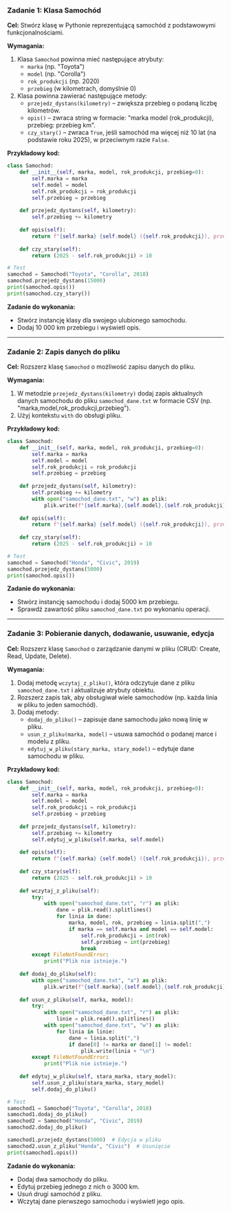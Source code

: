 ### Zadanie 1: Klasa Samochód

**Cel:** Stwórz klasę w Pythonie reprezentującą samochód z podstawowymi funkcjonalnościami.

**Wymagania:**
1. Klasa `Samochod` powinna mieć następujące atrybuty:
   - `marka` (np. "Toyota")
   - `model` (np. "Corolla")
   - `rok_produkcji` (np. 2020)
   - `przebieg` (w kilometrach, domyślnie 0)
2. Klasa powinna zawierać następujące metody:
   - `przejedz_dystans(kilometry)` – zwiększa przebieg o podaną liczbę kilometrów.
   - `opis()` – zwraca string w formacie: "marka model (rok_produkcji), przebieg: przebieg km".
   - `czy_stary()` – zwraca `True`, jeśli samochód ma więcej niż 10 lat (na podstawie roku 2025), w przeciwnym razie `False`.

**Przykładowy kod:**
```python
class Samochod:
    def __init__(self, marka, model, rok_produkcji, przebieg=0):
        self.marka = marka
        self.model = model
        self.rok_produkcji = rok_produkcji
        self.przebieg = przebieg
    
    def przejedz_dystans(self, kilometry):
        self.przebieg += kilometry
    
    def opis(self):
        return f"{self.marka} {self.model} ({self.rok_produkcji}), przebieg: {self.przebieg} km"
    
    def czy_stary(self):
        return (2025 - self.rok_produkcji) > 10

# Test
samochod = Samochod("Toyota", "Corolla", 2018)
samochod.przejedz_dystans(15000)
print(samochod.opis())
print(samochod.czy_stary())
```

**Zadanie do wykonania:**
- Stwórz instancję klasy dla swojego ulubionego samochodu.
- Dodaj 10 000 km przebiegu i wyświetl opis.

---

### Zadanie 2: Zapis danych do pliku

**Cel:** Rozszerz klasę `Samochod` o możliwość zapisu danych do pliku.

**Wymagania:**
1. W metodzie `przejedz_dystans(kilometry)` dodaj zapis aktualnych danych samochodu do pliku `samochod_dane.txt` w formacie CSV (np. "marka,model,rok_produkcji,przebieg").
2. Użyj kontekstu `with` do obsługi pliku.

**Przykładowy kod:**
```python
class Samochod:
    def __init__(self, marka, model, rok_produkcji, przebieg=0):
        self.marka = marka
        self.model = model
        self.rok_produkcji = rok_produkcji
        self.przebieg = przebieg
    
    def przejedz_dystans(self, kilometry):
        self.przebieg += kilometry
        with open("samochod_dane.txt", "w") as plik:
            plik.write(f"{self.marka},{self.model},{self.rok_produkcji},{self.przebieg}")
    
    def opis(self):
        return f"{self.marka} {self.model} ({self.rok_produkcji}), przebieg: {self.przebieg} km"
    
    def czy_stary(self):
        return (2025 - self.rok_produkcji) > 10

# Test
samochod = Samochod("Honda", "Civic", 2019)
samochod.przejedz_dystans(5000)
print(samochod.opis())
```

**Zadanie do wykonania:**
- Stwórz instancję samochodu i dodaj 5000 km przebiegu.
- Sprawdź zawartość pliku `samochod_dane.txt` po wykonaniu operacji.

---

### Zadanie 3: Pobieranie danych, dodawanie, usuwanie, edycja

**Cel:** Rozszerz klasę `Samochod` o zarządzanie danymi w pliku (CRUD: Create, Read, Update, Delete).

**Wymagania:**
1. Dodaj metodę `wczytaj_z_pliku()`, która odczytuje dane z pliku `samochod_dane.txt` i aktualizuje atrybuty obiektu.
2. Rozszerz zapis tak, aby obsługiwał wiele samochodów (np. każda linia w pliku to jeden samochód).
3. Dodaj metody:
   - `dodaj_do_pliku()` – zapisuje dane samochodu jako nową linię w pliku.
   - `usun_z_pliku(marka, model)` – usuwa samochód o podanej marce i modelu z pliku.
   - `edytuj_w_pliku(stary_marka, stary_model)` – edytuje dane samochodu w pliku.

**Przykładowy kod:**
```python
class Samochod:
    def __init__(self, marka, model, rok_produkcji, przebieg=0):
        self.marka = marka
        self.model = model
        self.rok_produkcji = rok_produkcji
        self.przebieg = przebieg
    
    def przejedz_dystans(self, kilometry):
        self.przebieg += kilometry
        self.edytuj_w_pliku(self.marka, self.model)
    
    def opis(self):
        return f"{self.marka} {self.model} ({self.rok_produkcji}), przebieg: {self.przebieg} km"
    
    def czy_stary(self):
        return (2025 - self.rok_produkcji) > 10
    
    def wczytaj_z_pliku(self):
        try:
            with open("samochod_dane.txt", "r") as plik:
                dane = plik.read().splitlines()
                for linia in dane:
                    marka, model, rok, przebieg = linia.split(",")
                    if marka == self.marka and model == self.model:
                        self.rok_produkcji = int(rok)
                        self.przebieg = int(przebieg)
                        break
        except FileNotFoundError:
            print("Plik nie istnieje.")
    
    def dodaj_do_pliku(self):
        with open("samochod_dane.txt", "a") as plik:
            plik.write(f"{self.marka},{self.model},{self.rok_produkcji},{self.przebieg}\n")
    
    def usun_z_pliku(self, marka, model):
        try:
            with open("samochod_dane.txt", "r") as plik:
                linie = plik.read().splitlines()
            with open("samochod_dane.txt", "w") as plik:
                for linia in linie:
                    dane = linia.split(",")
                    if dane[0] != marka or dane[1] != model:
                        plik.write(linia + "\n")
        except FileNotFoundError:
            print("Plik nie istnieje.")
    
    def edytuj_w_pliku(self, stara_marka, stary_model):
        self.usun_z_pliku(stara_marka, stary_model)
        self.dodaj_do_pliku()

# Test
samochod1 = Samochod("Toyota", "Corolla", 2018)
samochod1.dodaj_do_pliku()
samochod2 = Samochod("Honda", "Civic", 2019)
samochod2.dodaj_do_pliku()

samochod1.przejedz_dystans(5000)  # Edycja w pliku
samochod2.usun_z_pliku("Honda", "Civic")  # Usunięcie
print(samochod1.opis())
```

**Zadanie do wykonania:**
- Dodaj dwa samochody do pliku.
- Edytuj przebieg jednego z nich o 3000 km.
- Usuń drugi samochód z pliku.
- Wczytaj dane pierwszego samochodu i wyświetl jego opis.
